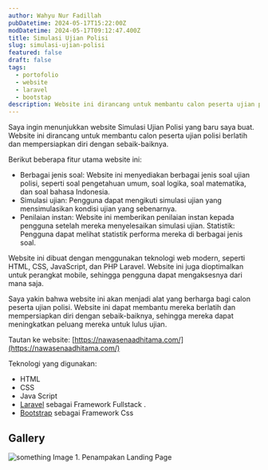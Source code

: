 ```yaml
---
author: Wahyu Nur Fadillah
pubDatetime: 2024-05-17T15:22:00Z
modDatetime: 2024-05-17T09:12:47.400Z
title: Simulasi Ujian Polisi
slug: simulasi-ujian-polisi
featured: false
draft: false
tags:
  - portofolio
  - website
  - laravel
  - bootstap
description: Website ini dirancang untuk membantu calon peserta ujian polisi berlatih dan mempersiapkan diri dengan sebaik-baiknya.
---
```


Saya ingin menunjukkan website Simulasi Ujian Polisi yang baru saya buat. Website ini dirancang untuk membantu calon peserta ujian polisi berlatih dan mempersiapkan diri dengan sebaik-baiknya.

Berikut beberapa fitur utama website ini:

- Berbagai jenis soal: Website ini menyediakan berbagai jenis soal ujian polisi, seperti soal pengetahuan umum, soal logika, soal matematika, dan soal bahasa Indonesia.
- Simulasi ujian: Pengguna dapat mengikuti simulasi ujian yang mensimulasikan kondisi ujian yang sebenarnya.
- Penilaian instan: Website ini memberikan penilaian instan kepada pengguna setelah mereka menyelesaikan simulasi ujian.
  Statistik: Pengguna dapat melihat statistik performa mereka di berbagai jenis soal.

Website ini dibuat dengan menggunakan teknologi web modern, seperti HTML, CSS, JavaScript, dan PHP Laravel. Website ini juga dioptimalkan untuk perangkat mobile, sehingga pengguna dapat mengaksesnya dari mana saja.

Saya yakin bahwa website ini akan menjadi alat yang berharga bagi calon peserta ujian polisi. Website ini dapat membantu mereka berlatih dan mempersiapkan diri dengan sebaik-baiknya, sehingga mereka dapat meningkatkan peluang mereka untuk lulus ujian.

Tautan ke website:
[https://nawasenaadhitama.com/](https://nawasenaadhitama.com/)

Teknologi yang digunakan:

- HTML
- CSS
- Java Script
- [Laravel](https://laravel.com/) sebagai Framework Fullstack .
- [Bootstrap](https://getbootstrap.com/docs/4.6/getting-started/introduction/) sebagai Framework Css

## Gallery

![something](@assets/images/simulasi-ujian-polisi-1.png)
Image 1. Penampakan Landing Page

